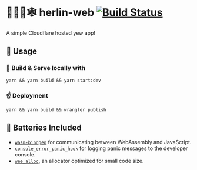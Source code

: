 # 👷‍♀️🦀🕸️ herlin-web [![Build Status](https://travis-ci.com/Herlix/herlin-web.svg?branch=master)](https://travis-ci.com/Herlix/herlin-web)

A simple Cloudflare hosted yew app!

## 🚴 Usage

### 🔬 Build & Serve locally with

```
yarn && yarn build && yarn start:dev
```

### ☝️ Deployment

```
yarn && yarn build && wrangler publish
```

## 🔋 Batteries Included

* [`wasm-bindgen`](https://github.com/rustwasm/wasm-bindgen) for communicating
  between WebAssembly and JavaScript.
* [`console_error_panic_hook`](https://github.com/rustwasm/console_error_panic_hook)
  for logging panic messages to the developer console.
* [`wee_alloc`](https://github.com/rustwasm/wee_alloc), an allocator optimized
  for small code size.
